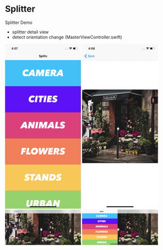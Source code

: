 # Splitter
Splitter Demo

- splitter detail view
- detect orientation change (MasterViewController.swift)

<img src="Index.png" width="250"> <img src="Details.png" width="250"> <img src="Landscape.png" width="250"> <img src="Split.png" width="250">
